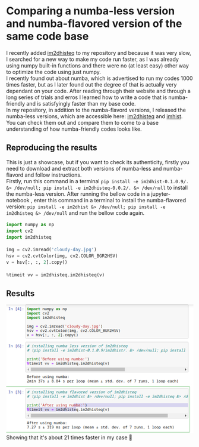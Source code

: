 # Comparing a numba-less version and numba-flavored version of the same code base
I recently added [im2dhisteq](https://github.com/Mamdasn/im2dhisteq) to my repository and because it was very slow, I searched for a new way to make my code run faster, as I was already using numpy built-in functions and there were no (at least easy) other way to optimize the code using just numpy.  
I recently found out about numba, which is advertised to run my codes 1000 times faster, but as I later found out the degree of that is actually very dependant on your code.
After reading through their website and through a long series of trials and erros I learned how to write a code that is numba-friendly and is satisfyingly faster than my base code.  
In my repository, in addition to the numba-flavord versions, I released the numba-less versions, which are accessible here: [im2dhisteq](https://github.com/Mamdasn/im2dhisteq/releases) and [imhist](https://github.com/Mamdasn/im2dhist/releases). You can check them out and compare them to come to a base understanding of how numba-friendly codes looks like.  

## Reproducing the results
This is just a showcase, but if you want to check its authenticity, firstly you need to download and extract both versions of numba-less and numba-flavord and follow instructions.  
Firstly, run this command in a terminal `pip install -e im2dhist-0.1.0.9/. &> /dev/null; pip install -e im2dhisteq-0.0.2/. &> /dev/null` to install the numba-less version. After running the bellow code in a jupyter-notebook , enter this command in a terminal to install the numba-flavored version: `pip install -e im2dhist &> /dev/null; pip install -e im2dhisteq &> /dev/null` and run the bellow code again.  

```python
import numpy as np
import cv2
import im2dhisteq

img = cv2.imread('cloudy-day.jpg')
hsv = cv2.cvtColor(img, cv2.COLOR_BGR2HSV)
v = hsv[:, :, 2].copy()

%timeit vv = im2dhisteq.im2dhisteq(v)
```

## Results
![results](assets/numba-before-after.jpg)  
Showing that it's about 21 times faster in my case 🙇